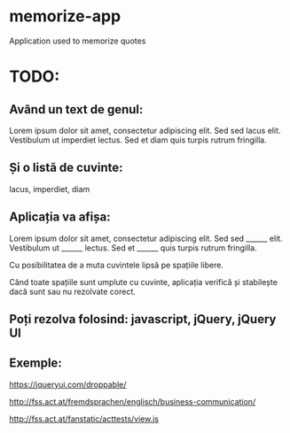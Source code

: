 # memorize-app
Application used to memorize quotes

# TODO:
## Având un text de genul:

Lorem ipsum dolor sit amet, consectetur adipiscing elit. Sed sed lacus elit. Vestibulum ut imperdiet lectus. Sed et diam quis turpis rutrum fringilla.

## Și o listă de cuvinte:

lacus, imperdiet, diam

## Aplicația va afișa:

Lorem ipsum dolor sit amet, consectetur adipiscing elit. Sed sed ______ elit. Vestibulum ut ______ lectus. Sed et ______ quis turpis rutrum fringilla.

Cu posibilitatea de a muta cuvintele lipsă pe spațiile libere.

Când toate spațiile sunt umplute cu cuvinte, aplicația verifică și stabilește dacă sunt sau nu rezolvate corect.

## Poți rezolva folosind: javascript, jQuery, jQuery UI

## Exemple:

https://jqueryui.com/droppable/

http://fss.act.at/fremdsprachen/englisch/business-communication/

http://fss.act.at/fanstatic/acttests/view.js
